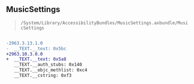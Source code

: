 ## MusicSettings

> `/System/Library/AccessibilityBundles/MusicSettings.axbundle/MusicSettings`

```diff

-2963.3.13.1.0
-  __TEXT.__text: 0x5bc
+2963.10.3.0.0
+  __TEXT.__text: 0x5a8
   __TEXT.__auth_stubs: 0x140
   __TEXT.__objc_methlist: 0xc4
   __TEXT.__cstring: 0xf3

```
